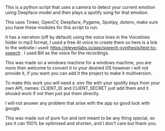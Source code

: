This is a python script that uses a camera to detect your current emotion using Deepface model and then plays a spotify song for that emotion.

This uses Tinker, OpenCV, Deepface, Pygame, Spotipy, dotenv, make sure you have these modules for this script to run.

It has a narration (off by default) using the voice lines in the Voicelines folder in mp3 format,
I used a free AI voice to create them so here is a link to the website i used: https://elevenlabs.io/app/speech-synthesis/text-to-speech . I used Bill as the voice for the recordings.

This was made on a windows machine for a windows machine, you are more then welcome to convert it to your desired OS however i will not provide it, if you want you can add it the project to make it multiversion.

To make this work you will need a .env file with your spotify keys from your own API, names: CLIENT_ID and CLIENT_SECRET just add them and it shoukd work if not then just put them directly.

I will not answer any problem that arise with the app so good luck with google.

This was made out of pure fun and isnt meant to be any thing special, so yes it can 100% be optimised and shorten, and I don't care but thank you.
